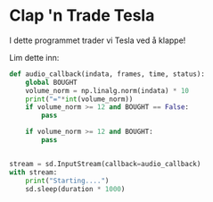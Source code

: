 # Clap 'n Trade Tesla

I dette programmet trader vi Tesla ved å klappe!

Lim dette inn:

````python
def audio_callback(indata, frames, time, status):
    global BOUGHT
    volume_norm = np.linalg.norm(indata) * 10
    print("="*int(volume_norm))
    if volume_norm >= 12 and BOUGHT == False:
        pass

    if volume_norm >= 12 and BOUGHT:
        pass


stream = sd.InputStream(callback=audio_callback)
with stream:
    print("Starting....")
    sd.sleep(duration * 1000)
````